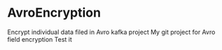# AvroEncryption
Encrypt  individual data filed in Avro kafka project
My git project for Avro field encryption
Test it

